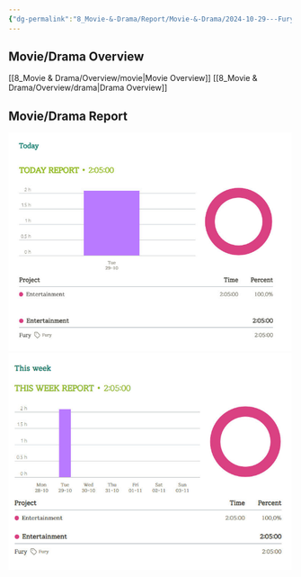 ```yaml
---
{"dg-permalink":"8_Movie-&-Drama/Report/Movie-&-Drama/2024-10-29---Fury","created-date":"2024-10-29 9:37:12 pm","date":"2024-10-29","type":"movie","tags":["movie","entertainment","drama","report"],"aliases":null,"dg-publish":true,"permalink":"/8_Movie-&-Drama/Report/Movie-&-Drama/2024-10-29---Fury/","dgPassFrontmatter":true,"noteIcon":"1"}
---
```



## Movie/Drama Overview
[[8_Movie & Drama/Overview/movie\|Movie Overview]]
[[8_Movie & Drama/Overview/drama\|Drama Overview]]

## Movie/Drama Report
![Utilities/Images/Pasted image 20241029215026.jpeg](/img/user/Utilities/Images/Pasted%20image%2020241029215026.jpeg)
![Utilities/Images/Pasted image 20241029215045.jpeg](/img/user/Utilities/Images/Pasted%20image%2020241029215045.jpeg)

